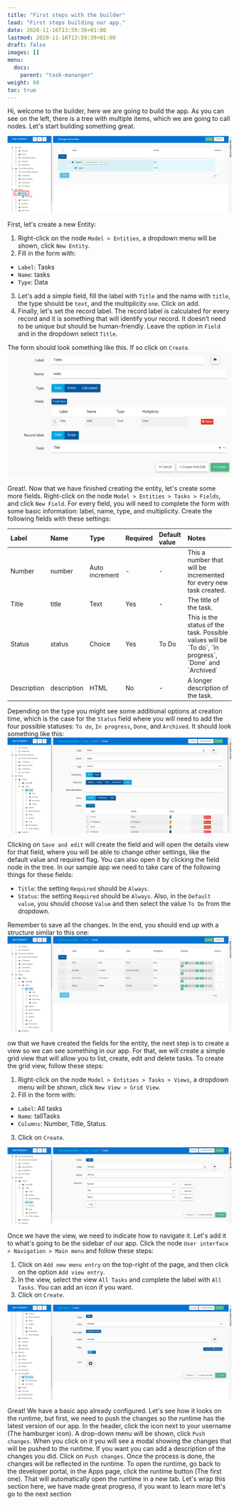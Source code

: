 ```yaml
---
title: "First steps with the builder"
lead: "First steps building our app."
date: 2020-11-16T13:59:39+01:00
lastmod: 2020-11-16T13:59:39+01:00
draft: false
images: []
menu:
  docs:
    parent: "task-mananger"
weight: 80
toc: true
---
```


Hi, welcome to the builder, here we are going to build the app. As you can see on the left, there is a tree with multiple items, which we are going to call nodes. Let's start building something great.

![Alt Text](/images/vendor/task-mananger/first-steps/task_manager_builder_node.png)


First, let's create a new Entity:

1. Right-click on the node `Model > Entities`, a dropdown menu will be shown, click `New Entity`.
2. Fill in the form with:  
  - `Label`: Tasks
  - `Name`: tasks
  - `Type`: Data
3. Let's add a simple field, fill the label with `Title` and the name with `title`, the type should be `text`, and the multiplicity `one`. Click on add.
4. Finally, let's set the record label. The record label is calculated for every record and it is something that will identify your record. It doesn’t need to be unique but should be human-friendly. Leave the option in `Field` and in the dropdown select `Title`.

The form should look something like this. If so click on `Create`.
![Alt Text](/images/vendor/task-mananger/first-steps/task_manager_creating_entity.png)


Great!. Now that we have finished creating the entity, let's create some more fields. Right-click on the node `Model > Entities > Tasks > Fields`, and click `New Field`.
For every field, you will need to complete the form with some basic information: label, name, type, and multiplicity. 
Create the following fields with these settings:

<table class="table">
    <thead>
    <tr class="header">
        <th align="left">Label</th>
        <th align="left">Name</th>
        <th align="left">Type</th>
        <th align="left">Required</th>
        <th align="left">Default value</th>
        <th align="left">Notes</th>
    </tr>
    </thead>
    <tbody>
    <tr>
        <td align="left">Number</td>
        <td align="left">number</td>
        <td align="left">Auto increment</td>
        <td align="left">-</td>
        <td align="left">-</td>
        <td align="left">This a number that will be incremented for every new task created.</td>
    </tr>
    <tr>
        <td align="left">Title</td>
        <td align="left">title</td>
        <td align="left">Text</td>
        <td align="left">Yes</td>
        <td align="left">-</td>
        <td align="left">The title of the task.</td>
    </tr>
    <tr>
        <td align="left">Status</td>
        <td align="left">status</td>
        <td align="left">Choice</td>
        <td align="left">Yes</td>
        <td align="left">To Do</td>
<td align="left" markdown="1">
This is the status of the task. Possible values will be `To do`, `In progress`, `Done` and `Archived`
</td>
    </tr>
    <tr>
        <td align="left">Description</td>
        <td align="left">description</td>
        <td align="left">HTML</td>
        <td align="left">No</td>
        <td align="left">-</td>
        <td align="left">A longer description of the task.</td>
    </tr>
    </tbody>
</table>

Depending on the type you might see some additional options at creation time, which is the case for the `Status` field where you will need to add the four possible statuses: `To do`, `In progress`, `Done`, and `Archived`. It should look something like this:
![Alt Text](/images/vendor/task-mananger/first-steps/2.png)

Clicking on `Save and edit` will create the field and will open the details view for that field, where you will be able to change other settings, like the default value and required flag. You can also open it by clicking the field node in the tree. In our sample app we need to take care of the following things for these fields:
- `Title`: the setting `Required` should be `Always`.
- `Status`: the setting `Required` should be `Always`. Also, in the `Default value`, you should choose `Value` and then select the value `To Do` from the dropdown.

Remember to save all the changes. In the end, you should end up with a structure similar to this one:
![Alt Text](/images/vendor/task-mananger/first-steps/3.png)


ow that we have created the fields for the entity, the next step is to create a view so we can see something in our app. For that, we will create a simple grid view that will allow you to list, create, edit and delete tasks.
To create the grid view, follow these steps:

1. Right-click on the node `Model > Entities > Tasks > Views`, a dropdown menu will be shown, click `New View > Grid View`.
2. Fill in the form with:
  - `Label`: All tasks
  - `Name`: tallTasks
  - `Columns`: Number, Title, Status.
3. Click on `Create`.

 
![Alt Text](/images/vendor/task-mananger/first-steps/4.png)

Once we have the view, we need to indicate how to navigate it. Let's add it to what's going to be the sidebar of our app. Click the node `User interface > Navigation > Main menu` and follow these steps:
1. Click on `Add new menu entry` on the top-right of the page, and then click on the option `Add view entry`.
2. In the view, select the view `All Tasks` and complete the label with `All Tasks`. You can add an icon if you want. 
3. Click on `Create`.
 
![Alt Text](/images/vendor/task-mananger/first-steps/5.png)


Great! We have a basic app already configured. Let's see how it looks on the runtime, but first, we need to push the changes so the runtime has the latest version of our app.
In the header, click the icon next to your username (The hamburger icon). A drop-down menu will be shown, click `Push changes`.
When you click on it you will see a modal showing the changes that will be pushed to the runtime. If you want you can add a description of the changes you did. Click on `Push changes`. Once the process is done, the changes will be reflected in the runtime. To open the runtime, go back to the developer portal, in the Apps page, click the runtime button (The first one). That will automatically open the runtime in a new tab.
Let's wrap this section here, we have made great progress, if you want to learn more let's go to the next section 

